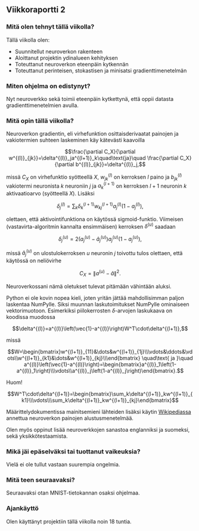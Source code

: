 ## Viikkoraportti 2

### Mitä olen tehnyt tällä viikolla?
Tällä viikolla olen:
* Suunnitellut neuroverkon rakenteen
* Aloittanut projektin ydinalueen kehityksen
* Toteuttanut neuroverkon eteenpäin kytkennän
* Toteuttanut perinteisen, stokastisen ja minisatsi gradienttimenetelmän

### Miten ohjelma on edistynyt?
Nyt neuroverkko sekä toimii eteenpäin kytkettynä, että oppii datasta gradienttimenetelmien avulla.

### Mitä opin tällä viikolla?
Neuroverkon gradientin, eli virhefunktion osittaisderivaatat painojen ja vakiotermien suhteen laskeminen käy kätevästi kaavoilla
```math
\frac{\partial C_X}{\partial w^{(l)}_{jk}}=\delta^{(l)}_ja^{(l+1)}_k\quad\text{ja}\quad
\frac{\partial C_X}{\partial b^{(l)}_{jk}}=\delta^{(l)}_j,
```
missä $` C_X `$ on virhefunktio syötteellä $` X `$, $` w^{(l)}_{jk} `$ on kerroksen $` l `$ paino ja $` b^{(l)}_{jk} `$ vakiotermi neuronista $` k `$ neuroniin $` j `$ ja $`a^{(l+1)}_k `$ on
kerroksen $` l + 1 `$ neuronin $` k `$ aktivaatioarvo (syötteellä $` X `$). Lisäksi
```math
\delta^{(l)}_j=\sum_k\delta^{(l+1)}_kw^{(l+1)}_{kj}a^{(l)}_j\left(1-a^{(l)}_j\right),
```
olettaen, että aktivointifunktiona on käytössä sigmoid-funktio. Viimeisen (vastavirta-algoritmin kannalta ensimmäisen) kerroksen $` \delta^{(u)} `$ saadaan
```math
\delta^{(u)}_j=2\left(a^{(u)}_j-\hat{a}^{(u)}_j\right)a^{(u)}_j\left(1-a^{(u)}_j\right),
```
missä $` \hat{a}^{(u)}_j `$ on ulostulokerroksen $` u `$ neuronin $` j `$ toivottu tulos olettaen, että käytössä on neliövirhe
```math
C_X=\|a^{(u)}-\hat{a}\|^2.
```
Neuroverkossani nämä oletukset tulevat pitämään vähintään aluksi.

Python ei ole kovin nopea kieli, joten yritän jättää mahdollisimman paljon laskentaa NumPylle. Siksi muunnan laskutoimitukset NumPylle ominaiseen vektorimuotoon. Esimerkiksi piilokerrosten $` \delta `$-arvojen laskukaava on koodissa muodossa
```math
\delta^{(l)}=a^{(l)}\left(\vec{1}-a^{(l)}\right)W^T\cdot\delta^{(l+1)},
```
missä 
```math
W=\begin{bmatrix}w^{(l+1)}_{11}&\dots&w^{(l+1)}_{1j}\\\vdots&\ddots&\vdots\\w^{(l+1)}_{k1}&\dots&w^{(l+1)}_{kj}\\\end{bmatrix}
\quad\text{ ja }\quad a^{(l)}\left(\vec{1}-a^{(l)}\right)=\begin{bmatrix}a^{(l)}_1\left(1-a^{(l)}_1\right)\\\vdots\\a^{(l)}_j\left(1-a^{(l)}_j\right)\end{bmatrix}.
```
Huom!
```math
W^T\cdot\delta^{(l+1)}=\begin{bmatrix}\sum_k\delta^{(l+1)}_kw^{(l+1)}_{k1}\\\vdots\\\sum_k\delta^{(l+1)}_kw^{(l+1)}_{kj}\end{bmatrix}
```

Määrittelydokumentissa mainitsemieni lähteiden lisäksi käytin [Wikipediassa](https://en.wikipedia.org/wiki/Weight_initialization) annettua neuroverkon painojen alustusmenetelmää.

Olen myös oppinut lisää neuroverkkojen sanastoa englanniksi ja suomeksi, sekä yksikkötestaamista.

### Mikä jäi epäselväksi tai tuottanut vaikeuksia?
Vielä ei ole tullut vastaan suurempia ongelmia.

### Mitä teen seuraavaksi?
Seuraavaksi otan MNIST-tietokannan osaksi ohjelmaa.

### Ajankäyttö
Olen käyttänyt projektiin tällä viikolla noin 18 tuntia.
